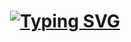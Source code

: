 <h1 align="center">
<a href="https://git.io/typing-svg"><img src="https://readme-typing-svg.demolab.com?font=Fira+Code&size=30&duration=4000&pause=1000&color=70606894&width=435&lines=Hi%2C+I'm+Sunil+Jain" alt="Typing SVG" /></a>
</h1>
